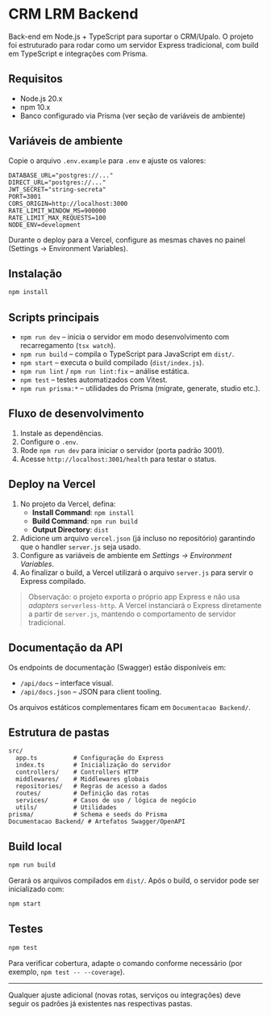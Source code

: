 # CRM LRM Backend

Back-end em Node.js + TypeScript para suportar o CRM/Upalo. O projeto foi estruturado para rodar como um servidor Express tradicional, com build em TypeScript e integrações com Prisma.

## Requisitos

- Node.js 20.x
- npm 10.x
- Banco configurado via Prisma (ver seção de variáveis de ambiente)

## Variáveis de ambiente

Copie o arquivo `.env.example` para `.env` e ajuste os valores:

```
DATABASE_URL="postgres://..."
DIRECT_URL="postgres://..."
JWT_SECRET="string-secreta"
PORT=3001
CORS_ORIGIN=http://localhost:3000
RATE_LIMIT_WINDOW_MS=900000
RATE_LIMIT_MAX_REQUESTS=100
NODE_ENV=development
```

Durante o deploy para a Vercel, configure as mesmas chaves no painel (Settings → Environment Variables).

## Instalação

```bash
npm install
```

## Scripts principais

- `npm run dev` – inicia o servidor em modo desenvolvimento com recarregamento (`tsx watch`).
- `npm run build` – compila o TypeScript para JavaScript em `dist/`.
- `npm start` – executa o build compilado (`dist/index.js`).
- `npm run lint` / `npm run lint:fix` – análise estática.
- `npm test` – testes automatizados com Vitest.
- `npm run prisma:*` – utilidades do Prisma (migrate, generate, studio etc.).

## Fluxo de desenvolvimento

1. Instale as dependências.
2. Configure o `.env`.
3. Rode `npm run dev` para iniciar o servidor (porta padrão 3001).
4. Acesse `http://localhost:3001/health` para testar o status.

## Deploy na Vercel

1. No projeto da Vercel, defina:
   - **Install Command**: `npm install`
   - **Build Command**: `npm run build`
   - **Output Directory**: `dist`
2. Adicione um arquivo `vercel.json` (já incluso no repositório) garantindo que o handler `server.js` seja usado.
3. Configure as variáveis de ambiente em *Settings → Environment Variables*.
4. Ao finalizar o build, a Vercel utilizará o arquivo `server.js` para servir o Express compilado.

> Observação: o projeto exporta o próprio app Express e não usa *adapters* `serverless-http`. A Vercel instanciará o Express diretamente a partir de `server.js`, mantendo o comportamento de servidor tradicional.

## Documentação da API

Os endpoints de documentação (Swagger) estão disponíveis em:

- `/api/docs` – interface visual.
- `/api/docs.json` – JSON para client tooling.

Os arquivos estáticos complementares ficam em `Documentacao Backend/`.

## Estrutura de pastas

```
src/
  app.ts          # Configuração do Express
  index.ts        # Inicialização do servidor
  controllers/    # Controllers HTTP
  middlewares/    # Middlewares globais
  repositories/   # Regras de acesso a dados
  routes/         # Definição das rotas
  services/       # Casos de uso / lógica de negócio
  utils/          # Utilidades
prisma/           # Schema e seeds do Prisma
Documentacao Backend/ # Artefatos Swagger/OpenAPI
```

## Build local

```bash
npm run build
```

Gerará os arquivos compilados em `dist/`. Após o build, o servidor pode ser inicializado com:

```bash
npm start
```

## Testes

```bash
npm test
```

Para verificar cobertura, adapte o comando conforme necessário (por exemplo, `npm test -- --coverage`).

---

Qualquer ajuste adicional (novas rotas, serviços ou integrações) deve seguir os padrões já existentes nas respectivas pastas.
